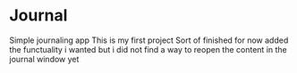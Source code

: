 # Journal
Simple journaling app
This is my first project
Sort of finished for now added the functuality i wanted but i did not find a way to reopen the content in the journal window yet 
